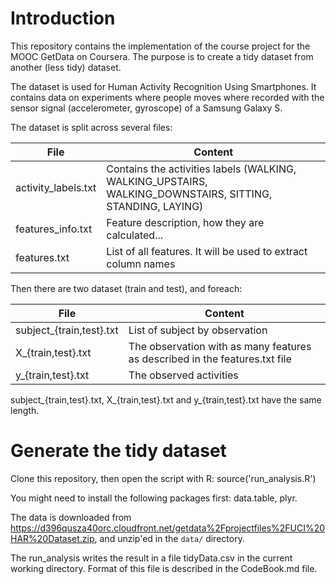 # Introduction

This repository contains the implementation of the course project for the MOOC GetData on Coursera.
The purpose is to create a tidy dataset from another (less tidy) dataset.

The dataset is used for Human Activity Recognition Using Smartphones. It contains data on experiments where
people moves where recorded with the sensor signal (accelerometer, gyroscope) of a Samsung Galaxy S.

The dataset is split across several files:

| File    | Content |
| ------- | ------- |
| activity_labels.txt | Contains the activities labels (WALKING, WALKING_UPSTAIRS, WALKING_DOWNSTAIRS, SITTING, STANDING, LAYING) |
| features_info.txt | Feature description, how they are calculated... |
| features.txt | List of all features. It will be used to extract column names |

Then there are two dataset (train and test), and foreach:

| File    | Content |
| ------- | ------- |
| subject_{train,test}.txt | List of subject by observation |
| X_{train,test}.txt | The observation with as many features as described in the features.txt file |
| y_{train,test}.txt | The observed activities |

subject_{train,test}.txt, X_{train,test}.txt and y_{train,test}.txt have the same length.


# Generate the tidy dataset

Clone this repository, then open the script with R:
    source('run_analysis.R')

You might need to install the following packages first: data.table, plyr.

The data is downloaded from https://d396qusza40orc.cloudfront.net/getdata%2Fprojectfiles%2FUCI%20HAR%20Dataset.zip, and unzip'ed in the `data/` directory.

The run_analysis writes the result in a file tidyData.csv in the current working directory. Format of this file is 
described in the CodeBook.md file.